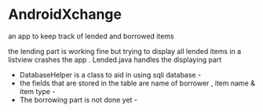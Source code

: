 # AndroidXchange
an app to keep track of lended and borrowed items

the lending part is working fine but trying to display all lended items in a listview crashes the app . 
Lended.java handles the displaying part
 
- DatabaseHelper is a class to aid in using sqli database -
- the fields that are stored in the table are name of borrower , item name & item type - 
- The borrowing part is not done yet -
